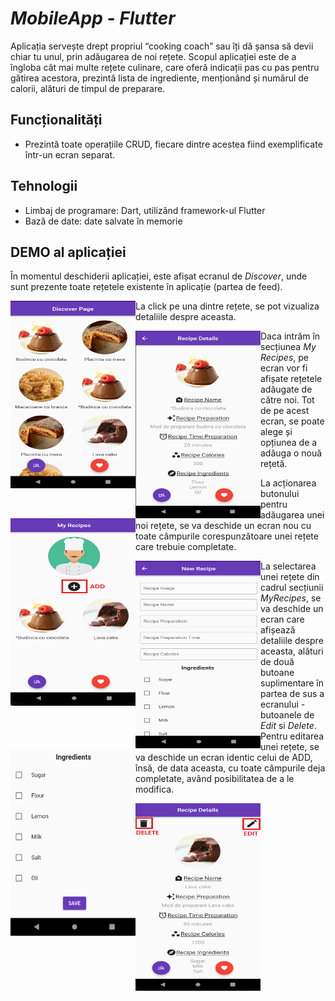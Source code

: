 # _MobileApp - Flutter_

Aplicația servește drept propriul “cooking coach” sau îți dă șansa să devii chiar tu unul, prin 
adăugarea de noi rețete. Scopul aplicației este de a îngloba cât mai multe rețete 
culinare, care oferă indicații pas cu pas pentru gătirea acestora, prezintă lista de ingrediente, 
menționând și numărul de calorii, alături de timpul de preparare.

## Funcționalități
- Prezintă toate operațiile CRUD, fiecare dintre acestea fiind exemplificate într-un ecran separat. 

## Tehnologii

- Limbaj de programare: Dart, utilizând framework-ul Flutter 
- Bază de date: date salvate în memorie

## DEMO al aplicației

În momentul deschiderii aplicației, este afișat ecranul de _Discover_, unde sunt prezente toate 
rețetele existente în aplicație (partea de feed).
<p align="center">
     <img src = "imagini_readme\1.PNG" height="300" width="200" style="float:left">
</p>

La click pe una dintre rețete, se pot vizualiza detaliile despre aceasta.
<p align="center">
     <img src = "imagini_readme\2.PNG" height="300" width="200" style="float:left">
</p>

Daca intrăm în secțiunea _My Recipes_, pe ecran vor fi afișate rețetele adăugate de către noi. 
Tot de pe acest ecran, se poate alege și opțiunea de a adăuga o nouă rețetă.
<p align="center">
     <img src = "imagini_readme\3_0.PNG" height="300" width="200" style="float:left">
</p>

La acționarea butonului pentru adăugarea unei noi rețete, se va deschide un ecran nou cu toate 
câmpurile corespunzătoare unei rețete care trebuie completate.
<p>
<div align="center" >
    <img src = "imagini_readme\3_1.PNG" height="300" width="200" style="float:left">
    <img src = "imagini_readme\3_2.PNG" height="300" width="200" style="float:left">
</div>
</p>

La selectarea unei rețete din cadrul secțiunii _MyRecipes_, se va deschide un ecran care afișează 
detaliile despre aceasta, alături de două butoane suplimentare în partea de sus a ecranului - 
butoanele de _Edit_ si _Delete_. Pentru editarea unei rețete, se va deschide un ecran identic celui de ADD, însă, de data aceasta, 
cu toate câmpurile deja completate, având posibilitatea de a le modifica.
<p align="center">
     <img src = "imagini_readme\4.PNG" height="300" width="200" style="float:left">
</p>
